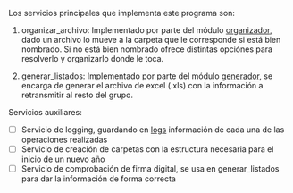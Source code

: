 Los servicios principales que implementa este programa son: 

1. organizar_archivo: Implementado por parte del módulo [organizador](/src/organizador.lua), dado un archivo lo mueve a la carpeta que le corresponde si está bien nombrado. Si no está bien nombrado ofrece distintas opciónes para resolverlo y organizarlo donde le toca. 

2. generar_listados: Implementado por parte del módulo [generador](src/generador.lua), se encarga de generar el archivo de excel (.xls) con la información a retransmitir al resto del grupo.


Servicios auxiliares: 
- [ ] Servicio de logging, guardando en [logs](/src/logs) información de cada una de las operaciones realizadas
- [ ] Servicio de creación de carpetas con la estructura necesaria para el inicio de un nuevo año 
- [ ] Servicio de comprobación de firma digital, se usa en generar_listados para dar la información de forma correcta
